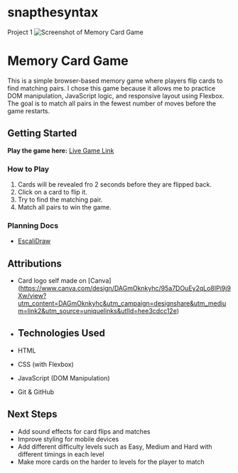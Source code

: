 # snapthesyntax
Project 1
![Screenshot of Memory Card Game](./desktop/screenshotsts)

# Memory Card Game

This is a simple browser-based memory game where players flip cards to find matching pairs. I chose this game because it allows me to practice DOM manipulation, JavaScript logic, and responsive layout using Flexbox. The goal is to match all pairs in the fewest number of moves before the game restarts.

## Getting Started

**Play the game here:** [Live Game Link](https://yourusername.github.io/memory-card-game)

### How to Play
1. Cards will be revealed fro 2 seconds before they are flipped back. 
2. Click on a card to flip it.
3. Try to find the matching pair.
4. Match all pairs to win the game.

### Planning Docs
- [EscaliDraw](https://excalidraw.com/#json=92dfDCyxwt140hougxaEv,C6bOmTiWiRXj0VAcOC13dQ)

## Attributions

- Card logo self made on [Canva] (https://www.canva.com/design/DAGmOknkyhc/95a7DOuEy2qLo8IPi9j9Xw/view?utm_content=DAGmOknkyhc&utm_campaign=designshare&utm_medium=link2&utm_source=uniquelinks&utlId=hee3cdcc12e)

- ## Technologies Used

- HTML
- CSS (with Flexbox)
- JavaScript (DOM Manipulation)
- Git & GitHub

## Next Steps

- Add sound effects for card flips and matches
- Improve styling for mobile devices
- Add different difficulty levels such as Easy, Medium and Hard with different timings in each level
- Make more cards on the harder to levels for the player to match

